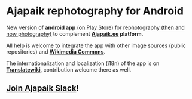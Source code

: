 Ajapaik rephotography for Android
================

New version of [**android app** (on Play Store)](https://play.google.com/store/apps/details?id=ee.ajapaik.android) for [rephotography (then and now photography)](https://en.wikipedia.org/wiki/Rephotography) to complement **[Ajapaik.ee](https://ajapaik.ee) platform**.

All help is welcome to integrate the app with other image sources (public repositories) and [**Wikimedia Commons**](https://commons.wikimedia.org).

The internationalization and localization (i18n) of the app is on [**Translatewiki**](https://translatewiki.net/wiki/Translating:Ajapaik), contribution welcome there as well.

## [Join Ajapaik Slack](https://join.slack.com/t/ajapaik/shared_invite/enQtNzkxOTkyNTA3OTg4LTc2MzNhNDM2MTgwMThhNWI0MTNiOGY1NjU1ZDA0NjVlODBkNWRlZjI3ZWExYTg2OTdhMjA1ODQ5YjAxNWNmZDg)!
